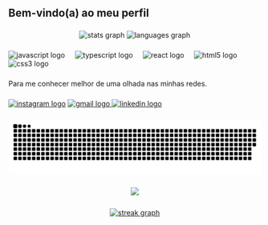 <h2 align="left">Bem-vindo(a) ao meu perfil</h2>

###

<div align="center">
  <img src="https://github-readme-stats.vercel.app/api?username=AndreJetx&hide_title=false&hide_rank=false&show_icons=true&include_all_commits=true&count_private=true&disable_animations=false&theme=dracula&locale=en&hide_border=false" height="150" alt="stats graph"  />
  <img src="https://github-readme-stats.vercel.app/api/top-langs?username=AndreJetx&locale=en&hide_title=false&layout=compact&card_width=320&langs_count=5&theme=dracula&hide_border=false" height="150" alt="languages graph"  />
</div>

###

<div align="left">
  <img src="https://cdn.jsdelivr.net/gh/devicons/devicon/icons/javascript/javascript-original.svg" height="30" alt="javascript logo"  />
  <img width="12" />
  <img src="https://cdn.jsdelivr.net/gh/devicons/devicon/icons/typescript/typescript-original.svg" height="30" alt="typescript logo"  />
  <img width="12" />
  <img src="https://cdn.jsdelivr.net/gh/devicons/devicon/icons/react/react-original.svg" height="30" alt="react logo"  />
  <img width="12" />
  <img src="https://cdn.jsdelivr.net/gh/devicons/devicon/icons/html5/html5-original.svg" height="30" alt="html5 logo"  />
  <img width="12" />
  <img src="https://cdn.jsdelivr.net/gh/devicons/devicon/icons/css3/css3-original.svg" height="30" alt="css3 logo"  />
</div>

###

<p align="left">Para me conhecer melhor de uma olhada nas minhas redes.</p>

###

<div align="left">
  <a target="_blanck" href="https://www.instagram.com/andrejetx/"><img src="https://img.shields.io/static/v1?message=Instagram&logo=instagram&label=&color=E4405F&logoColor=white&labelColor=&style=for-the-badge" height="35" alt="instagram logo"  /></a>
  <a target="_blanck" href="mailto:yahoo.com.br"><img src="https://img.shields.io/static/v1?message=Yahoo!&logo=gmail&label=&color=D14836&logoColor=white&labelColor=&style=for-the-badge" height="35" alt="gmail logo"  />
  <a target="_blanck" href="https://www.linkedin.com/in/andre-juan-74569967/"><img src="https://img.shields.io/static/v1?message=LinkedIn&logo=linkedin&label=&color=0077B5&logoColor=white&labelColor=&style=for-the-badge" height="35" alt="linkedin logo"  />
</div>

###

<img src="https://raw.githubusercontent.com/AndreJetx/AndreJetx/output/snake.svg" alt="Snake animation" />

###

<div align="center">
  <img src="https://visitor-badge.laobi.icu/badge?page_id=AndreJetx.AndreJetx&"  />
</div>

###

<div align="center">
  <img src="https://streak-stats.demolab.com?user=AndreJetx&locale=en&mode=daily&theme=dark&hide_border=false&border_radius=5&order=3" height="220" alt="streak graph"  />
</div>

###

###
